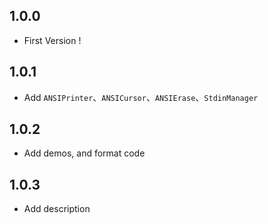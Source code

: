 ## 1.0.0

- First Version !

## 1.0.1

- Add `ANSIPrinter`、`ANSICursor`、`ANSIErase`、`StdinManager`

## 1.0.2

- Add demos, and format code

## 1.0.3

- Add description